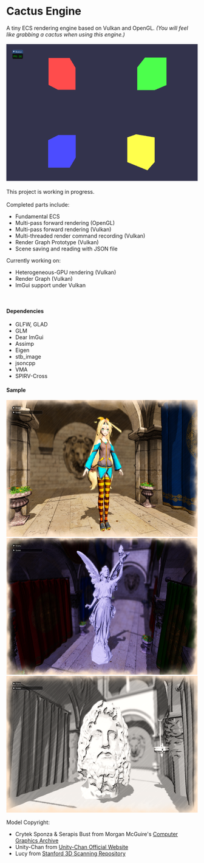 # Cactus Engine
A tiny ECS rendering engine based on Vulkan and OpenGL. 
*(You will feel like grabbing a cactus when using this engine.)*<br/>
<br/>
<img src="/README_pix/Screenshot_0.png" width="640" height="360">
<br/><br/>
This project is working in progress.<br/><br/>Completed parts include:

- Fundamental ECS
- Multi-pass forward rendering (OpenGL)
- Multi-pass forward rendering (Vulkan)
- Multi-threaded render command recording (Vulkan)
- Render Graph Prototype (Vulkan)
- Scene saving and reading with JSON file

Currently working on:

* Heterogeneous-GPU rendering (Vulkan) 
* Render Graph (Vulkan)
* ImGui support under Vulkan

<br/>

#### Dependencies

- GLFW, GLAD
- GLM
- Dear ImGui
- Assimp
- Eigen
- stb_image
- jsoncpp
- VMA
- SPIRV-Cross



#### Sample

<img src="/README_pix/Screenshot_1.png" width="640" height="360">

<img src="/README_pix/Screenshot_2.png" width="640" height="360">

<img src="/README_pix/Screenshot_3.png" width="640" height="360">

Model Copyright:

- Crytek Sponza & Serapis Bust from Morgan McGuire's [Computer Graphics Archive](https://casual-effects.com/data)
- Unity-Chan from [Unity-Chan Official Website](https://unity-chan.com/)
- Lucy from [Stanford 3D Scanning Repository](http://graphics.stanford.edu/data/3Dscanrep/)